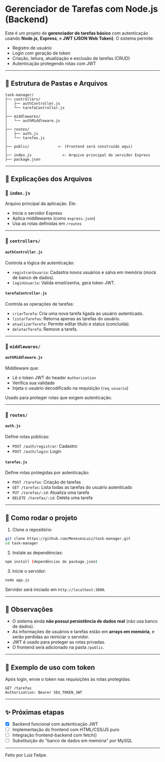 
# Gerenciador de Tarefas com Node.js (Backend)

Este é um projeto de **gerenciador de tarefas básico** com autenticação usando **Node.js**, **Express**, e **JWT (JSON Web Token)**. O sistema permite:

- Registro de usuário
- Login com geração de token
- Criação, leitura, atualização e exclusão de tarefas (CRUD)
- Autenticação protegendo rotas com JWT

---

## 📁 Estrutura de Pastas e Arquivos

```
task-manager/
├── controllers/
│   ├── authController.js
│   └── tarefaController.js
│
├── middlewares/
│   └── authMiddleware.js
│
├── routes/
│   ├── auth.js
│   └── tarefas.js
│
├── public/             <- (Frontend será construído aqui)
│
├── index.js              <- Arquivo principal do servidor Express
├── package.json
```

---

## 📂 Explicações dos Arquivos

### 🔧 `index.js`
Arquivo principal da aplicação. Ele:
- Inicia o servidor Express
- Aplica middlewares (como `express.json`)
- Usa as rotas definidas em `/routes`

---

### 📁 `controllers/`

#### `authController.js`
Controla a lógica de autenticação:
- `registrarUsuario`: Cadastra novos usuários e salva em memória (mock de banco de dados).
- `loginUsuario`: Valida email/senha, gera token JWT.

#### `tarefaController.js`
Controla as operações de tarefas:
- `criarTarefa`: Cria uma nova tarefa ligada ao usuário autenticado.
- `listarTarefas`: Retorna apenas as tarefas do usuário.
- `atualizarTarefa`: Permite editar título e status (concluída).
- `deletarTarefa`: Remove a tarefa.

---

### 📁 `middlewares/`

#### `authMiddleware.js`
Middleware que:
- Lê o token JWT do header `Authorization`
- Verifica sua validade
- Injeta o usuário decodificado na requisição (`req.usuario`)

Usado para proteger rotas que exigem autenticação.

---

### 📁 `routes/`

#### `auth.js`
Define rotas públicas:
- `POST /auth/registrar`: Cadastro
- `POST /auth/login`: Login

#### `tarefas.js`
Define rotas protegidas por autenticação:
- `POST /tarefas`: Criação de tarefas
- `GET /tarefas`: Lista todas as tarefas do usuário autenticado
- `PUT /tarefas/:id`: Atualiza uma tarefa
- `DELETE /tarefas/:id`: Deleta uma tarefa

---

## 🚀 Como rodar o projeto

1. Clone o repositório:
```bash
git clone https://github.com/MenesesLuiz/task-manager.git
cd task-manager
```

2. Instale as dependências:
```bash
npm install (dependências do package.json)
```

3. Inicie o servidor:
```bash
node app.js
```

Servidor será iniciado em `http://localhost:3000`.

---

## 📌 Observações

- O sistema ainda **não possui persistência de dados real** (não usa banco de dados).
- As informações de usuários e tarefas estão em **arrays em memória**, e serão perdidas ao reiniciar o servidor.
- JWT é usado para proteger as rotas privadas.
- O frontend será adicionado na pasta `/public`.

---

## 🔐 Exemplo de uso com token

Após login, envie o token nas requisições às rotas protegidas:

```
GET /tarefas
Authorization: Bearer SEU_TOKEN_JWT
```

---

## ✨ Próximas etapas

- [x] Backend funcional com autenticação JWT
- [ ] Implementação do frontend com HTML/CSS/JS puro
- [ ] Integração frontend-backend com fetch()
- [ ] Substituição do "banco de dados em memória" por MySQL

---

Feito por Luiz Felipe.
